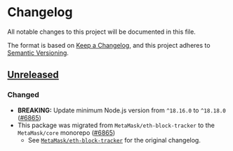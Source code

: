 # Changelog

All notable changes to this project will be documented in this file.

The format is based on [Keep a Changelog](https://keepachangelog.com/en/1.0.0/),
and this project adheres to [Semantic Versioning](https://semver.org/spec/v2.0.0.html).

## [Unreleased]

### Changed

- **BREAKING:** Update minimum Node.js version from `^18.16.0` to `^18.18.0` ([#6865](https://github.com/MetaMask/core/pull/6865))
- This package was migrated from `MetaMask/eth-block-tracker` to the
  `MetaMask/core` monorepo ([#6865](https://github.com/MetaMask/core/pull/6865))
  - See [`MetaMask/eth-block-tracker`](https://github.com/MetaMask/eth-block-tracker/blob/main/CHANGELOG.md)
    for the original changelog.

[Unreleased]: https://github.com/MetaMask/core/
